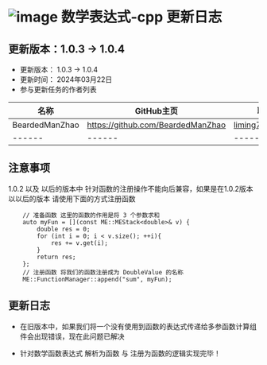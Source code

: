 # ![image](https://user-images.githubusercontent.com/113756063/203919312-dcec4a61-2136-4af2-a361-66b2ed4e6a54.png) 数学表达式-cpp 更新日志

## 更新版本：1.0.3 -> 1.0.4

* 更新版本： 1.0.3 -> 1.0.4
* 更新时间： 2024年03月22日
* 参与更新任务的作者列表

| 名称             | GitHub主页                          | 联系方式              |
|----------------|-----------------------------------|-------------------|
| BeardedManZhao | https://github.com/BeardedManZhao | liming7887@qq.com |
| ------         | ------                            | ------            |

## 注意事项

1.0.2 以及 以后的版本中 针对函数的注册操作不能向后兼容，如果是在1.0.2版本以以后的版本 请使用下面的方式注册函数

```
    // 准备函数 这里的函数的作用是将 3 个参数求和
    auto myFun = [](const ME::MEStack<double>& v) {
        double res = 0;
        for (int i = 0; i < v.size(); ++i){
            res += v.get(i);
        }
        return res;
    };
    // 注册函数 将我们的函数注册成为 DoubleValue 的名称
    ME::FunctionManager::append("sum", myFun);
```

## 更新日志

- 在旧版本中，如果我们将一个没有使用到函数的表达式传递给多参函数计算组件会出现错误，现在此问题已解决

- 针对数学函数表达式 解析为函数 与 注册为函数的逻辑实现完毕！
